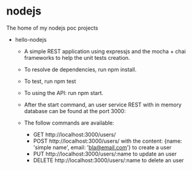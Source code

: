 # nodejs
The home of my nodejs poc projects

* hello-nodejs
  - A simple REST application using expressjs and the mocha + chai frameworks to help the unit tests creation.

  - To resolve de dependencies, run npm install.
  - To test, run npm test
  - To using the API: run npm start.

  - After the start command, an user service REST with in memory database can be found at the port 3000:

  - The follow commands are available:
    - GET http://localhost:3000/users/
    - POST http://localhost:3000/users/ with the content: {name: 'simple name', email: 'bla@email.com'} to create a user
    - PUT http://localhost:3000/users/:name to update an user
    - DELETE http://localhost:3000/users/:name to delete an user




